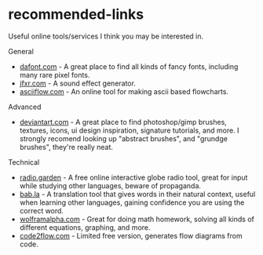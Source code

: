 # recommended-links
Useful online tools/services I think you may be interested in.

General

- [dafont.com](https://www.dafont.com/) - A great place to find all kinds of fancy fonts, including many rare pixel fonts.
- [jfxr.com](https://jfxr.frozenfractal.com/) - A sound effect generator.
- [asciiflow.com](https://asciiflow.com/#/) - An online tool for making ascii based flowcharts.

Advanced

- [deviantart.com](https://www.deviantart.com/) - A great place to find photoshop/gimp brushes, textures, icons, ui design inspiration, signature tutorials, and more. I strongly recomend looking up "abstract brushes", and "grundge brushes", they're really neat.

Technical

- [radio.garden](https://radio.garden/) - A free online interactive globe radio tool, great for input while studying other languages, beware of propaganda.
- [bab.la](https://bab.la/) - A translation tool that gives words in their natural context, useful when learning other languages, gaining confidence you are using the correct word.
- [wolframalpha.com](https://www.wolframalpha.com/) - Great for doing math homework, solving all kinds of different equations, graphing, and more.
- [code2flow.com](https://app.code2flow.com/) - Limited free version, generates flow diagrams from code.

